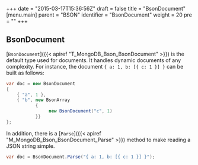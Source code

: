 +++
date = "2015-03-17T15:36:56Z"
draft = false
title = "BsonDocument"
[menu.main]
  parent = "BSON"
  identifier = "BsonDocument"
  weight = 20
  pre = "<i class='fa'></i>"
+++

## BsonDocument

[`BsonDocument`]({{< apiref "T_MongoDB_Bson_BsonDocument" >}}) is the default type used for documents. It handles dynamic documents of any complexity. For instance, the document `{ a: 1, b: [{ c: 1 }] }` can be built as follows:

```csharp
var doc = new BsonDocument
{
	{ "a", 1 },
	{ "b", new BsonArray
		   {
		   		new BsonDocument("c", 1)
		   }}
};
```

In addition, there is a [`Parse`]({{< apiref "M_MongoDB_Bson_BsonDocument_Parse" >}}) method to make reading a JSON string simple.

```csharp
var doc = BsonDocument.Parse("{ a: 1, b: [{ c: 1 }] }");
```
